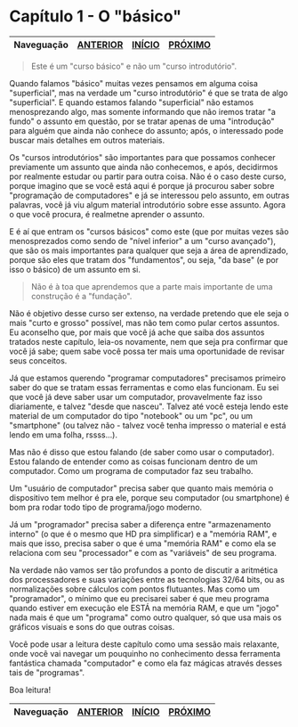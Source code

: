 Capítulo 1 - O "básico"
=======================

Naveguação | [ANTERIOR][_A] | [INÍCIO][_H] | [PRÓXIMO][_P]
-----------|----------------|------------|--------------

> Este é um "curso básico" e  não um "curso introdutório".

Quando falamos "básico" muitas vezes pensamos em alguma coisa "superficial", mas na verdade um "curso introdutório" é que se trata de algo "superficial". E quando estamos falando "superficial" não estamos menosprezando algo, mas somente informando que não iremos tratar "a fundo" o assunto em questão, por se tratar apenas de uma "introdução" para alguém que ainda não conhece do assunto; após, o interessado pode buscar mais detalhes em outros materiais.

Os "cursos introdutórios" são importantes para que possamos conhecer previamente um assunto que ainda não conhecemos, e após, decidirmos por realmente estudar ou partir para outra coisa. Não é o caso deste curso, porque imagino que se você está aqui é porque já procurou saber sobre "programação de computadores" e já se interessou pelo assunto, em outras palavras, você já viu algum material introdutório sobre esse assunto. Agora o que você procura, é realmetne aprender o assunto.

E é aí que entram os "cursos básicos" como este (que por muitas vezes são menosprezados como sendo de "nível inferior" a um "curso avançado"), que são os mais importantes para qualquer que seja a área de aprendizado, porque são eles que tratam dos "fundamentos", ou seja, "da base" (e por isso o básico) de um assunto em si.

> Não é à toa que aprendemos que a parte mais importante de uma construção é a "fundação".

Não é objetivo desse curso ser extenso, na verdade pretendo que ele seja o mais "curto e grosso" possível, mas não tem como pular certos assuntos. Eu aconselho que, por mais que você já ache que saiba dos assuntos tratados neste capítulo, leia-os novamente, nem que seja pra confirmar que você já sabe; quem sabe você possa ter mais uma oportunidade de revisar seus conceitos.

Já que estamos querendo "programar computadores" precisamos primeiro saber do que se tratam essas ferramentas e como elas funcionam. Eu sei que você já deve saber usar um computador, provavelmente faz isso diariamente, e talvez "desde que nasceu". Talvez até você esteja lendo este material de um computador do tipo "notebook" ou um "pc", ou um "smartphone" (ou talvez não - talvez você tenha impresso o material e está lendo em uma folha, rssss...).

Mas não é disso que estou falando (de saber como usar o computador). Estou falando de entender como as coisas funcionam dentro de um computador. Como um programa de computador faz seu trabalho.

Um "usuário de computador" precisa saber que quanto mais memória o dispositivo tem melhor é pra ele, porque seu computador (ou smartphone) é bom pra rodar todo tipo de programa/jogo moderno.

Já um "programador" precisa saber a diferença entre "armazenamento interno" (o que é o mesmo que HD pra simplificar) e a "memória RAM", e mais que isso, precisa saber o que é uma "memória RAM" e como ela se relaciona com seu "processador" e com as "variáveis" de seu programa.

Na verdade não vamos ser tão profundos a ponto de discutir a aritmética dos processadores e suas variações entre as tecnologias 32/64 bits, ou as normalizações sobre cálculos com pontos flutuantes. Mas como um "programador", o mínimo que eu precisarei saber é que meu programa quando estiver em execução ele ESTÁ na memória RAM, e que um "jogo" nada mais é que um "programa" como outro qualquer, só que usa mais os gráficos visuais e sons do que outras coisas.

Você pode usar a leitura deste capítulo como uma sessão mais relaxante, onde você vai navegar um pouquinho no conhecimento dessa ferramenta fantástica chamada "computador" e como ela faz mágicas através desses tais de "programas".

Boa leitura!

Naveguação | [ANTERIOR][_A] | [INÍCIO][_H] | [PRÓXIMO][_P]
-----------|----------------|------------|--------------

<!-- Links de navegação -->
[_A]: ../intro.md "Introdução"
[_H]: ../../../README.md "Início"
[_P]: ./computers.md "O mundo dos computadores"

<!-- Outros links -->
